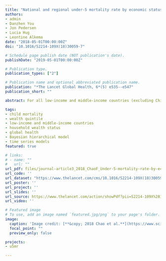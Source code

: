 ```yaml
---
title: "National and regional under-5 mortality rate by economic status for low-income and middle-income countries: a systematic assessment"
authors:
- admin
- Danzhen You
- Jon Pedersen
- Lucia Hug
- Leontine Alkema
date: "2018-05-01T00:00:00Z"
doi: "10.1016/S2214-109X(18)30059-7"

# Schedule page publish date (NOT publication's date).
publishDate: "2019-05-01T00:00:00Z"

# Publication type.
publication_types: ["2"]

# Publication name and optional abbreviated publication name.
publication: "*The Lancet Global Health, 6*(5) e535--e547"
publication_short: ""

abstract: For all low-income and middle-income countries (excluding China) combined, the absolute disparities in under-5 mortality rate between the poorest and richest households have narrowed significantly since 1990, whereas the relative differences have remained stable. To further narrow the rich-and-poor gap in under-5 mortality rate on the relative scale, targeted interventions that focus on the poorest populations are needed.

tags:
- child mortality
- wealth quintile
- low-income and middle-income countries
- household wealth status
- global health
- Bayesian hierarchical model
- time series models
featured: true

# links:
# - name: ""
#   url: ""
url_pdf: files/journal-article3_2018_ChaoF_Under-5-mortality-rate-by-economic-status-for-low-income-and-middle-income-countries.pdf
url_code: ''
url_dataset: "https://www.thelancet.com/cms/10.1016/S2214-109X(18)30059-7/attachment/32b25f53-b21b-4cf0-9e99-7da1cf01c728/mmc1.pdf"
url_poster: ''
url_project: ''
url_slides: ''
url_source: https://www.thelancet.com/action/showPdf?pii=S2214-109X%2818%2930059-7
url_video: ''

# Featured image
# To use, add an image named `featured.jpg/png` to your page's folder. 
image:
  caption: 'Image credit: [**&copy; 2018 Chao et al.**](https://www.sciencedirect.com/science/article/pii/S2214109X18300597)'
  focal_point: ""
  preview_only: false

projects:
- u5mr

---
```

